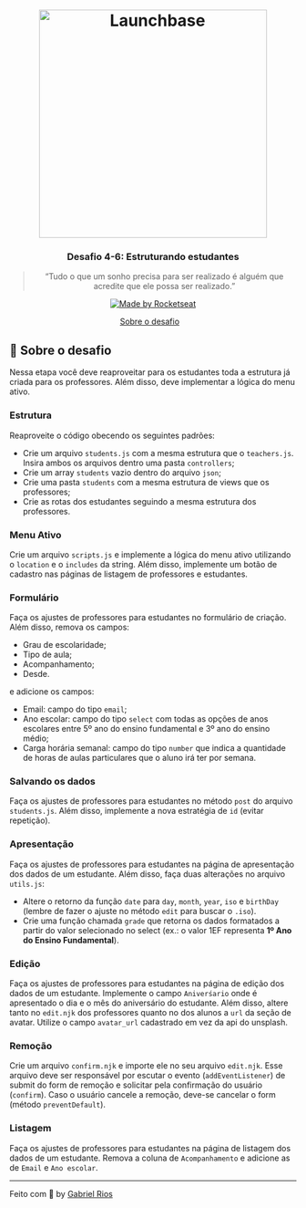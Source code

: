 <h1 align="center">
    <img alt="Launchbase" src="https://storage.googleapis.com/golden-wind/bootcamp-launchbase/logo.png" width="400px" />
</h1>

<h3 align="center">
  Desafio 4-6: Estruturando estudantes
</h3>

<blockquote align="center">“Tudo o que um sonho precisa para ser realizado é alguém que acredite que ele possa ser realizado.”</blockquote>

<p align="center">

  <a href="https://rocketseat.com.br">
    <img alt="Made by Rocketseat" src="https://img.shields.io/badge/made%20by-Rocketseat-%23F8952D">
  </a>
  
</p>

<p align="center">
  <a href="#rocket-sobre-o-desafio">Sobre o desafio</a>&nbsp;&nbsp;&nbsp;
</p>

## :rocket: Sobre o desafio

Nessa etapa você deve reaproveitar para os estudantes toda a estrutura já criada para os professores. Além disso, deve implementar a lógica do menu ativo.

### Estrutura

Reaproveite o código obecendo os seguintes padrões:

- Crie um arquivo `students.js` com a mesma estrutura que o `teachers.js`. Insira ambos os arquivos dentro uma pasta `controllers`;
- Crie um array `students` vazio dentro do arquivo `json`;
- Crie uma pasta `students` com a mesma estrutura de views que os professores;
- Crie as rotas dos estudantes seguindo a mesma estrutura dos professores.

### Menu Ativo

Crie um arquivo `scripts.js` e implemente a lógica do menu ativo utilizando o `location` e o `includes` da string. Além disso, implemente um botão de cadastro nas páginas de listagem de professores e estudantes.

### Formulário

Faça os ajustes de professores para estudantes no formulário de criação. Além disso, remova os campos:

- Grau de escolaridade;
- Tipo de aula;
- Acompanhamento;
- Desde.

e adicione os campos:

- Email: campo do tipo `email`;
- Ano escolar: campo do tipo `select` com todas as opções de anos escolares entre 5º ano do ensino fundamental e 3º ano do ensino médio;
- Carga horária semanal: campo do tipo `number` que indica a quantidade de horas de aulas particulares que o aluno irá ter por semana.

### Salvando os dados

Faça os ajustes de professores para estudantes no método `post` do arquivo `students.js`. Além disso, implemente a nova estratégia de `id` (evitar repetição).

### Apresentação

Faça os ajustes de professores para estudantes na página de apresentação dos dados de um estudante. Além disso, faça duas alterações no arquivo `utils.js`:

- Altere o retorno da função `date` para `day`, `month`, `year`, `iso` e `birthDay` (lembre de fazer o ajuste no método `edit` para buscar o `.iso`).
- Crie uma função chamada `grade` que retorna os dados formatados a partir do valor selecionado no select (ex.: o valor 1EF representa **1º Ano do Ensino Fundamental**).

### Edição

Faça os ajustes de professores para estudantes na página de edição dos dados de um estudante. Implemente o campo `Aniverśario` onde é apresentado o dia e o mês do aniversário do estudante. Além disso, altere tanto no `edit.njk` dos professores quanto no dos alunos a `url` da seção de avatar. Utilize o campo `avatar_url` cadastrado em vez da api do unsplash.

### Remoção

Crie um arquivo `confirm.njk` e importe ele no seu arquivo `edit.njk`. Esse arquivo deve ser responsável por escutar o evento (`addEventListener`) de submit do form de remoção e solicitar pela confirmação do usuário (`confirm`). Caso o usuário cancele a remoção, deve-se cancelar o form (método `preventDefault`).

### Listagem

Faça os ajustes de professores para estudantes na página de listagem dos dados de um estudante. Remova a coluna de `Acompanhamento` e adicione as de `Email` e `Ano escolar`.

---

Feito com :black_heart: by [Gabriel Rios](https://www.linkedin.com/in/grioos/)
